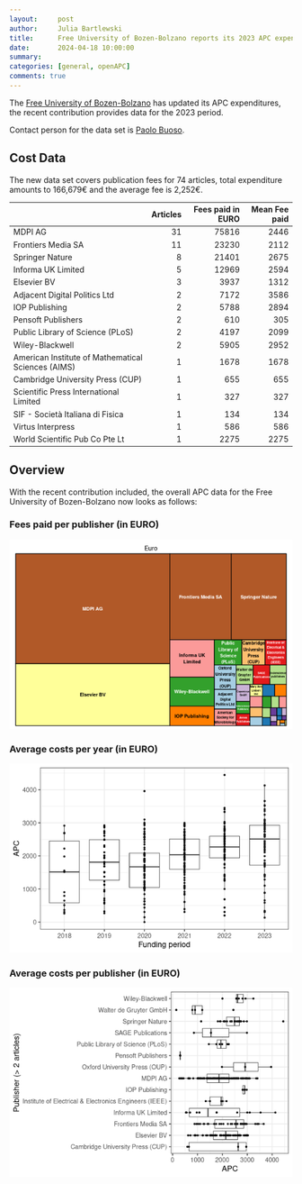 ```yaml
---
layout:     post
author:     Julia Bartlewski
title:      Free University of Bozen-Bolzano reports its 2023 APC expenditures
date:       2024-04-18 10:00:00
summary:    
categories: [general, openAPC]
comments: true
---
```





The [Free University of Bozen-Bolzano](https://www.unibz.it/) has updated its APC expenditures, the recent contribution provides data for the 2023 period.

Contact person for the data set is [Paolo Buoso](mailto:Paolo.Buoso@unibz.it).

## Cost Data



The new data set covers publication fees for 74 articles, total expenditure amounts to 166,679€ and the average fee is 2,252€.



|                                                   | Articles| Fees paid in EURO| Mean Fee paid|
|:--------------------------------------------------|--------:|-----------------:|-------------:|
|MDPI AG                                            |       31|             75816|          2446|
|Frontiers Media SA                                 |       11|             23230|          2112|
|Springer Nature                                    |        8|             21401|          2675|
|Informa UK Limited                                 |        5|             12969|          2594|
|Elsevier BV                                        |        3|              3937|          1312|
|Adjacent Digital Politics Ltd                      |        2|              7172|          3586|
|IOP Publishing                                     |        2|              5788|          2894|
|Pensoft Publishers                                 |        2|               610|           305|
|Public Library of Science (PLoS)                   |        2|              4197|          2099|
|Wiley-Blackwell                                    |        2|              5905|          2952|
|American Institute of Mathematical Sciences (AIMS) |        1|              1678|          1678|
|Cambridge University Press (CUP)                   |        1|               655|           655|
|Scientific Press International Limited             |        1|               327|           327|
|SIF - Società Italiana di Fisica                   |        1|               134|           134|
|Virtus Interpress                                  |        1|               586|           586|
|World Scientific Pub Co Pte Lt                     |        1|              2275|          2275|



## Overview

With the recent contribution included, the overall APC data for the Free University of Bozen-Bolzano now looks as follows:

### Fees paid per publisher (in EURO)

![plot of chunk tree_bozen_2024_05_03_full](/figure/tree_bozen_2024_05_03_full-1.png)

###  Average costs per year (in EURO)

![plot of chunk box_bozen_2024_05_03_year_full](/figure/box_bozen_2024_05_03_year_full-1.png)

###  Average costs per publisher (in EURO)

![plot of chunk box_bozen_2024_05_03_publisher_full](/figure/box_bozen_2024_05_03_publisher_full-1.png)
